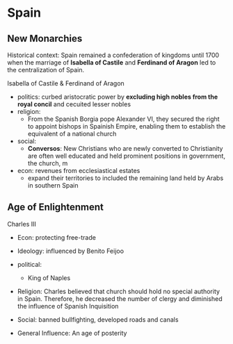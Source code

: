 

# Spain

## New Monarchies
Historical context: Spain remained a confederation of kingdoms until 1700 when the marriage of **Isabella of Castile** and **Ferdinand of Aragon**  led to the centralization of Spain.

Isabella of Castile & Ferdinand of Aragon
- politics: curbed aristocratic power by **excluding high nobles from the royal concil** and cecuited lesser nobles
- religion: 
  - From the Spanish Borgia pope Alexander VI, they secured the right to appoint bishops in Spainish Empire, enabling them to establish the equivalent of a national church
- social: 
  - **Conversos**: New Christians who are newly converted to Christianity are often well educated and held prominent positions in government, the church, m
- econ: revenues from ecclesiastical estates
  - expand their territories to included the remaining land held by Arabs in southern Spain


## Age of Enlightenment

Charles III
  - Econ: protecting free-trade
  - Ideology: influenced by Benito Feijoo
  - political: 
    - King of Naples

  - Religion: Charles believed that church should hold no special authority in Spain. Therefore, he decreased the number of clergy and diminished the influence of Spanish Inquisition
  - Social: banned bullfighting, developed roads and canals
  - General Influence:  An age of posterity



<!--stackedit_data:
eyJoaXN0b3J5IjpbMjQ1Njk3Nzc1LDczMDk5ODExNl19
-->